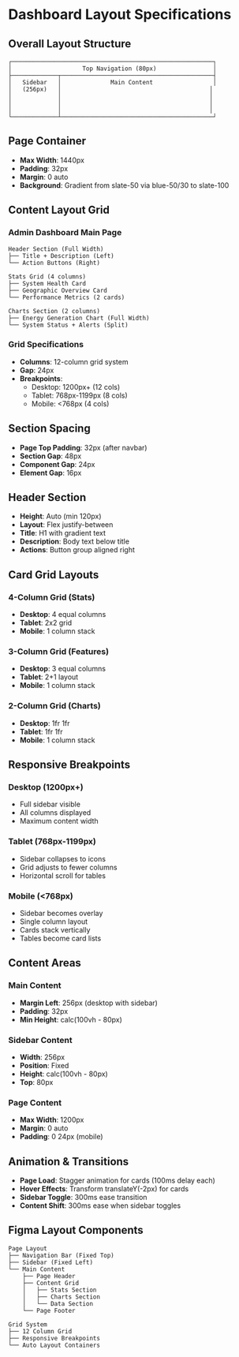 # Dashboard Layout Specifications

## Overall Layout Structure
```
┌─────────────────────────────────────────────────────────┐
│                    Top Navigation (80px)                │
├─────────────┬───────────────────────────────────────────┤
│   Sidebar   │              Main Content                 │
│   (256px)   │                                          │
│             │                                          │
│             │                                          │
│             │                                          │
└─────────────┴───────────────────────────────────────────┘
```

## Page Container
- **Max Width**: 1440px
- **Padding**: 32px
- **Margin**: 0 auto
- **Background**: Gradient from slate-50 via blue-50/30 to slate-100

## Content Layout Grid

### Admin Dashboard Main Page
```
Header Section (Full Width)
├── Title + Description (Left)
└── Action Buttons (Right)

Stats Grid (4 columns)
├── System Health Card
├── Geographic Overview Card
└── Performance Metrics (2 cards)

Charts Section (2 columns)
├── Energy Generation Chart (Full Width)
└── System Status + Alerts (Split)
```

### Grid Specifications
- **Columns**: 12-column grid system
- **Gap**: 24px
- **Breakpoints**: 
  - Desktop: 1200px+ (12 cols)
  - Tablet: 768px-1199px (8 cols)
  - Mobile: <768px (4 cols)

## Section Spacing
- **Page Top Padding**: 32px (after navbar)
- **Section Gap**: 48px
- **Component Gap**: 24px
- **Element Gap**: 16px

## Header Section
- **Height**: Auto (min 120px)
- **Layout**: Flex justify-between
- **Title**: H1 with gradient text
- **Description**: Body text below title
- **Actions**: Button group aligned right

## Card Grid Layouts

### 4-Column Grid (Stats)
- **Desktop**: 4 equal columns
- **Tablet**: 2x2 grid
- **Mobile**: 1 column stack

### 3-Column Grid (Features)
- **Desktop**: 3 equal columns
- **Tablet**: 2+1 layout
- **Mobile**: 1 column stack

### 2-Column Grid (Charts)
- **Desktop**: 1fr 1fr
- **Tablet**: 1fr 1fr
- **Mobile**: 1 column stack

## Responsive Breakpoints

### Desktop (1200px+)
- Full sidebar visible
- All columns displayed
- Maximum content width

### Tablet (768px-1199px)
- Sidebar collapses to icons
- Grid adjusts to fewer columns
- Horizontal scroll for tables

### Mobile (<768px)
- Sidebar becomes overlay
- Single column layout
- Cards stack vertically
- Tables become card lists

## Content Areas

### Main Content
- **Margin Left**: 256px (desktop with sidebar)
- **Padding**: 32px
- **Min Height**: calc(100vh - 80px)

### Sidebar Content
- **Width**: 256px
- **Position**: Fixed
- **Height**: calc(100vh - 80px)
- **Top**: 80px

### Page Content
- **Max Width**: 1200px
- **Margin**: 0 auto
- **Padding**: 0 24px (mobile)

## Animation & Transitions
- **Page Load**: Stagger animation for cards (100ms delay each)
- **Hover Effects**: Transform translateY(-2px) for cards
- **Sidebar Toggle**: 300ms ease transition
- **Content Shift**: 300ms ease when sidebar toggles

## Figma Layout Components
```
Page Layout
├── Navigation Bar (Fixed Top)
├── Sidebar (Fixed Left)
└── Main Content
    ├── Page Header
    ├── Content Grid
    │   ├── Stats Section
    │   ├── Charts Section
    │   └── Data Section
    └── Page Footer

Grid System
├── 12 Column Grid
├── Responsive Breakpoints
└── Auto Layout Containers
```